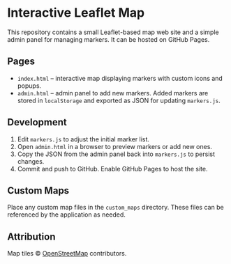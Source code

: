 # Interactive Leaflet Map

This repository contains a small Leaflet-based map web site and a simple admin panel for managing markers. It can be hosted on GitHub Pages.

## Pages

- `index.html` – interactive map displaying markers with custom icons and popups.
- `admin.html` – admin panel to add new markers. Added markers are stored in `localStorage` and exported as JSON for updating `markers.js`.

## Development

1. Edit `markers.js` to adjust the initial marker list.
2. Open `admin.html` in a browser to preview markers or add new ones.
3. Copy the JSON from the admin panel back into `markers.js` to persist changes.
4. Commit and push to GitHub. Enable GitHub Pages to host the site.

## Custom Maps

Place any custom map files in the `custom_maps` directory. These files can be referenced by the application as needed.

## Attribution

Map tiles © [OpenStreetMap](https://www.openstreetmap.org/) contributors.

